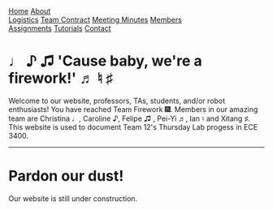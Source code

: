 <head>
<link rel="stylesheet" href="myStyles.css">
</head>

<div class="top-navbar">
  <a href="index.html" class="current">Home</a>
  <a href="about.html" class="drop-button">About</a>
    <div class="drop-menu">
      <a href="about.html">Logistics</a>
      <a href="about.html">Team Contract</a>
      <a href="about.html">Meeting Minutes</a>
      <a href="about.html">Members</a>
    </div>
  <a href="assignments.html">Assignments</a>
  <a href="tutorials.html">Tutorials</a>
  <a href="contact.html">Contact</a>
</div>

<audio src="/audio/firework.mp3">
<p>Oh no! You can't hear our music.</p>
</audio>

# **♩ ♪ ♫ 'Cause baby, we're a firework!' ♬ ♮ ♯**
Welcome to our website, professors, TAs, students, and/or robot enthusiasts! You have reached Team Firework :fireworks:. Members in our amazing team are Christina ♩, Caroline ♪, Felipe ♫ , Pei-Yi ♬, Ian ♮ and Xitang ♯. This website is used to document Team 12's Thursday Lab progess in ECE 3400.

<audio src="audio/firework.mp3">
<p>Oh no! You can't hear our music.</p>
</audio>

***

# Pardon our dust!
Our website is still under construction.
